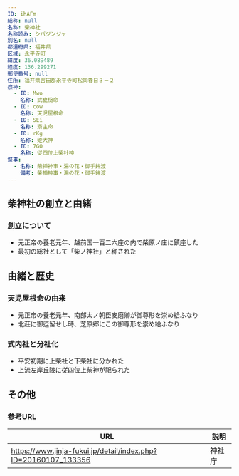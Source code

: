 ```yaml
---
ID: ihAFm
総称: null
名称: 柴神社
名称読み: シバジンジャ
別名: null
都道府県: 福井県
区域: 永平寺町
緯度: 36.089489
経度: 136.299271
郵便番号: null
住所: 福井県吉田郡永平寺町松岡春日３－２
祭神:
  - ID: Mwo
    名称: 武甕槌命
  - ID: cow
    名称: 天児屋根命
  - ID: SEi
    名称: 斎主命
  - ID: rKg
    名称: 姫大神
  - ID: 7GO
    名称: 従四位上柴社神
祭事:
  - 名称: 柴挿神事・湯の花・御手鉾渡
    備考: 柴挿神事・湯の花・御手鉾渡
---
```


## 柴神社の創立と由緒

### 創立について

- 元正帝の養老元年、越前国一百二六座の内で柴原ノ庄に鎮座した
- 最初の総社として「柴ノ神社」と称された

## 由緒と歴史

### 天児屋根命の由来

- 元正帝の養老元年、南部太ノ朝臣安磨卿が御尊形を崇め給ふなり
- 北莊に御逗留せし時、芝原郷にこの御尊形を崇め給ふなり

### 式内社と分社化

- 平安初期に上柴社と下柴社に分かれた
- 上流左岸丘陵に従四位上柴神が祀られた

## その他

### 参考URL

| URL                                                            | 説明   |
| -------------------------------------------------------------- | ------ |
| https://www.jinja-fukui.jp/detail/index.php?ID=20160107_133356 | 神社庁 |
